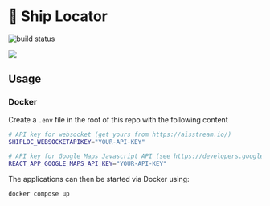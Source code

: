 # 🚢 Ship Locator

![build status](https://github.com/mikeewhite/ship-locator/actions/workflows/go.yml/badge.svg)

![](https://github.com/mikeewhite/ship-locator/blob/main/demo.gif)

## Usage

### Docker
Create a `.env` file in the root of this repo with the following content
```bash
# API key for websocket (get yours from https://aisstream.io/)
SHIPLOC_WEBSOCKETAPIKEY="YOUR-API-KEY" 

# API key for Google Maps Javascript API (see https://developers.google.com/maps/documentation/javascript/get-api-key)
REACT_APP_GOOGLE_MAPS_API_KEY="YOUR-API-KEY"
```
The applications can then be started via Docker using:
```bash
docker compose up
```